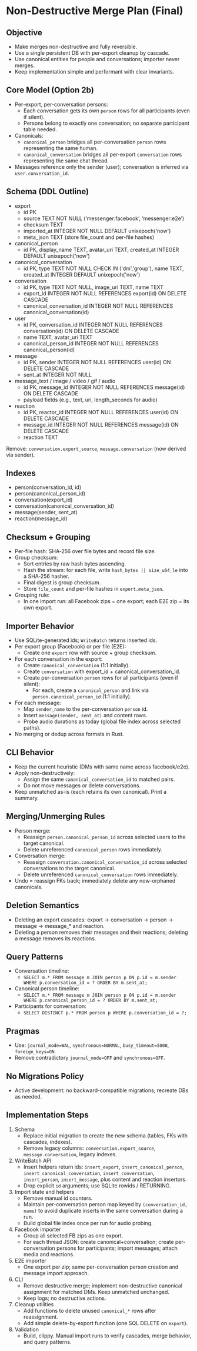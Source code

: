 # Non-Destructive Merge Plan (Final)

## Objective
- Make merges non-destructive and fully reversible.
- Use a single persistent DB with per-export cleanup by cascade.
- Use canonical entities for people and conversations; importer never merges.
- Keep implementation simple and performant with clear invariants.

## Core Model (Option 2b)
- Per-export, per-conversation persons:
  - Each conversation gets its own `person` rows for all participants (even if silent).
  - Persons belong to exactly one conversation; no separate participant table needed.
- Canonicals:
  - `canonical_person` bridges all per-conversation `person` rows representing the same human.
  - `canonical_conversation` bridges all per-export `conversation` rows representing the same chat thread.
- Messages reference only the sender (user); conversation is inferred via `user.conversation_id`.

## Schema (DDL Outline)
- export
  - id PK
  - source TEXT NOT NULL (‘messenger:facebook’, ‘messenger:e2e’)
  - checksum TEXT
  - imported_at INTEGER NOT NULL DEFAULT unixepoch('now')
  - meta_json TEXT (store file_count and per-file hashes)
- canonical_person
  - id PK, display_name TEXT, avatar_uri TEXT, created_at INTEGER DEFAULT unixepoch('now')
- canonical_conversation
  - id PK, type TEXT NOT NULL CHECK IN ('dm','group'), name TEXT, created_at INTEGER DEFAULT unixepoch('now')
- conversation
  - id PK, type TEXT NOT NULL, image_uri TEXT, name TEXT
  - export_id INTEGER NOT NULL REFERENCES export(id) ON DELETE CASCADE
  - canonical_conversation_id INTEGER NOT NULL REFERENCES canonical_conversation(id)
- user
  - id PK, conversation_id INTEGER NOT NULL REFERENCES conversation(id) ON DELETE CASCADE
  - name TEXT, avatar_uri TEXT
  - canonical_person_id INTEGER NOT NULL REFERENCES canonical_person(id)
- message
  - id PK, sender INTEGER NOT NULL REFERENCES user(id) ON DELETE CASCADE
  - sent_at INTEGER NOT NULL
- message_text / image / video / gif / audio
  - id PK, message_id INTEGER NOT NULL REFERENCES message(id) ON DELETE CASCADE
  - payload fields (e.g., text, uri, length_seconds for audio)
- reaction
  - id PK, reactor_id INTEGER NOT NULL REFERENCES user(id) ON DELETE CASCADE
  - message_id INTEGER NOT NULL REFERENCES message(id) ON DELETE CASCADE
  - reaction TEXT

Remove: `conversation.export_source`, `message.conversation` (now derived via sender).

## Indexes
- person(conversation_id, id)
- person(canonical_person_id)
- conversation(export_id)
- conversation(canonical_conversation_id)
- message(sender, sent_at)
- reaction(message_id)

## Checksum + Grouping
- Per-file hash: SHA‑256 over file bytes and record file size.
- Group checksum:
  - Sort entries by raw hash bytes ascending.
  - Hash the stream: for each file, write `hash_bytes || size_u64_le` into a SHA‑256 hasher.
  - Final digest is group checksum.
  - Store `file_count` and per-file hashes in `export.meta_json`.
- Grouping rule:
  - In one import run: all Facebook zips = one export; each E2E zip = its own export.

## Importer Behavior
- Use SQLite-generated ids; `WriteBatch` returns inserted ids.
- Per export group (Facebook) or per file (E2E):
  - Create one `export` row with source + group checksum.
- For each conversation in the export:
  - Create `canonical_conversation` (1:1 initially).
  - Create `conversation` with export_id + canonical_conversation_id.
  - Create per-conversation `person` rows for all participants (even if silent):
    - For each, create a `canonical_person` and link via `person.canonical_person_id` (1:1 initially).
- For each message:
  - Map `sender_name` to the per-conversation `person` id.
  - Insert `message(sender, sent_at)` and content rows.
  - Probe audio durations as today (global file index across selected paths).
- No merging or dedup across formats in Rust.

## CLI Behavior
- Keep the current heuristic (DMs with same name across facebook/e2e).
- Apply non-destructively:
  - Assign the same `canonical_conversation_id` to matched pairs.
  - Do not move messages or delete conversations.
- Keep unmatched as-is (each retains its own canonical). Print a summary.

## Merging/Unmerging Rules
- Person merge:
  - Reassign `person.canonical_person_id` across selected users to the target canonical.
  - Delete unreferenced `canonical_person` rows immediately.
- Conversation merge:
  - Reassign `conversation.canonical_conversation_id` across selected conversations to the target canonical.
  - Delete unreferenced `canonical_conversation` rows immediately.
- Undo = reassign FKs back; immediately delete any now-orphaned canonicals.

## Deletion Semantics
- Deleting an export cascades: export → conversation → person → message → message_* and reaction.
- Deleting a person removes their messages and their reactions; deleting a message removes its reactions.

## Query Patterns
- Conversation timeline:
  - `SELECT m.* FROM message m JOIN person p ON p.id = m.sender WHERE p.conversation_id = ? ORDER BY m.sent_at;`
- Canonical person timeline:
  - `SELECT m.* FROM message m JOIN person p ON p.id = m.sender WHERE p.canonical_person_id = ? ORDER BY m.sent_at;`
- Participants for conversation:
  - `SELECT DISTINCT p.* FROM person p WHERE p.conversation_id = ?;`

## Pragmas
- Use: `journal_mode=WAL`, `synchronous=NORMAL`, `busy_timeout=5000`, `foreign_keys=ON`.
- Remove contradictory `journal_mode=OFF` and `synchronous=OFF`.

## No Migrations Policy
- Active development: no backward-compatible migrations; recreate DBs as needed.

## Implementation Steps
1) Schema
   - Replace initial migration to create the new schema (tables, FKs with cascades, indexes).
   - Remove legacy columns: `conversation.export_source`, `message.conversation`, legacy indexes.
2) WriteBatch API
   - Insert helpers return ids: `insert_export`, `insert_canonical_person`, `insert_canonical_conversation`, `insert_conversation`, `insert_person`, `insert_message`, plus content and reaction insertors.
   - Drop explicit `id` arguments; use SQLite rowids / RETURNING.
3) Import state and helpers
   - Remove manual id counters.
   - Maintain per-conversation person map keyed by `(conversation_id, name)` to avoid duplicate inserts in the same conversation during a run.
   - Build global file index once per run for audio probing.
4) Facebook importer
   - Group all selected FB zips as one export.
   - For each thread JSON: create canonical+conversation; create per-conversation persons for participants; import messages; attach media and reactions.
5) E2E importer
   - One export per zip; same per-conversation person creation and message import approach.
6) CLI
   - Remove destructive merge; implement non-destructive canonical assignment for matched DMs. Keep unmatched unchanged.
   - Keep logs; no destructive actions.
7) Cleanup utilities
   - Add functions to delete unused `canonical_*` rows after reassignment.
   - Add simple delete-by-export function (one SQL DELETE on `export`).
8) Validation
   - Build, clippy. Manual import runs to verify cascades, merge behavior, and query patterns.
